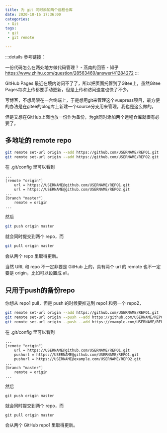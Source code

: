 ```yaml
---
title: 为 git 同时添加两个远程仓库
date: 2020-10-16 17:36:00
categories:
 - Git
tags:
 - git
 - git remote

---
```


:::details
参考链接：

一份代码怎么在两处地方做代码管理？ - 燕南的回答 - 知乎 https://www.zhihu.com/question/28563469/answer/41284272
:::



GitHub Pages 最近在境内访问不了了，所以把页面托管到了Gitee上，虽然Gitee Pages每次上传都要手动更新，但是上传和访问速度也快了不少。

写博客，不想局限在一台终端上，于是想用git来管理这个vuepress项目，最方便的办法是在gitee的blog库上新建一个source分支用来管理，我也是这么做的。

但是又想在GitHub上面也放一份作为备份，为git同时添加两个远程仓库就很有必要了。

## 多地址的 remote repo

```bash
git remote set-url origin --add https://github.com/USERNAME/REPO1.git
git remote set-url origin --add https://github.com/USERNAME/REPO2.git
```

在 .git/config 里可以看到

```
...
[remote "origin"]
    url = https://USERNAME@github.com/USERNAME/REPO1.git
    url = https://USERNAME@github.com/USERNAME/REPO2.git
...
[branch "master"] 
    remote = origin
...
```

然后

```bash
git push origin master
```

就会同时提交到两个 repo，而

```bash
git pull origin master
```

会从两个 repo 里取得更新。

当然 URL 和 repo 不一定非要是 GitHub 上的，具有两个 url 的 remote 也不一定要是 origin，比如可以设置成 all。

## 只用于push的备份repo

你想从 repo1 pull，但是 push 的时候要推送到 repo1 和另一个 repo2，

```bash
git remote set-url origin --add https://github.com/USERNAME/REPO1.git
git remote set-url origin --push --add https://github.com/USERNAME/REPO1.git
git remote set-url origin --push --add https://example.com/USERNAME/REPO2.git
```

在 .git/config 里可以看到

```
...
[remote "origin"]
    url = https://USERNAME@github.com/USERNAME/REPO1.git
    pushurl = https://USERNAME@github.com/USERNAME/REPO1.git
    pushurl = https://USERNAME@example.com/USERNAME/REPO2.git
...
[branch "master"] 
    remote = origin
...
```

然后

```
git push origin master
```

就会同时提交到两个 repo，而

```
git pull origin master
```

会从两个 GitHub repo1 里取得更新。